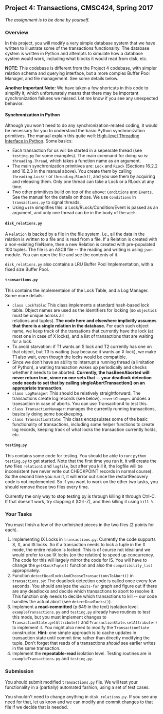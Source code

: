 ## Project 4: Transactions, CMSC424, Spring 2017

*The assignment is to be done by yourself.*

### Overview

In this project, you will modify a very simple database system that we have written to illustrate some of the transactions functionality.
The database system is written in Python and attempts to simulate how a database system would work, including what blocks it would read from disk, etc.

**NOTE**: This codebase is different from the Project 4 codebase, with simpler relation schema and querying interface, but a more complex Buffer Pool Manager, and file management.
See some details below.

**Another Important Note:** We have taken a few shortcuts in this code to simplify it, which unfortunately means that there may be important synchronization failures we missed. Let me know if you see any unexpected behavior.


#### Synchronization in Python
Although you won't need to do any synchronization-related coding, it would be necessary for you to understand the basic Python synchronization primitives. The manual
explain this quite well: [High-level Threading Interface in Python](https://docs.python.org/2/library/threading.html). Some basics:
- Each transaction for us will be started in a sepearate thread (see `testing.py` for some examples). The main command for doing so is: `threading.Thread`, which takes a function name as an argument.
- The main synchronization primitives are: `Lock` and `RLock` (Sections 16.2.2 and 16.2.3 in the manual above). You create them by calling `threading.Lock()` or `threading.RLock()`, and you use them by acquiring and releasing them. Only one thread can take a Lock or a RLock at any time.
- Two other primitives build on top of the above: `Conditions` and `Events`. See the manual for the details on those. We use `Conditions` in `transactions.py` to signal threads.
- Using `with` simplifies this: a Lock/RLock/Condition/Event is passed as an argument, and only one thread can be in the body of the `with`.

#### `disk_relations.py` 
A `Relation` is backed by a file in the file system, i.e., all the data in the relation is written to a file and is read from a file. If a Relation is created with a non-existing fileName, then a new Relation is created with pre-populated 100 tuples. The file is an ASCII file -- the reading and writing is using `json` module. 
You can open the file and see the contents of it. 

`disk_relations.py` also contains a LRU Buffer Pool Implementation, with a fixed size Buffer Pool. 

#### `transactions.py`

This contains the implementaion of the Lock Table, and a Log Manager. Some more details:
- `class LockTable`: This class implements a standard hash-based lock table. Object names are used as the identifiers for locking (so `objectid`s must be unique across all  
relations and tuples). **The code here and elsewhere implicitly assumes that there is a single relation in the database.** For each such object name, we keep track of the transations that currently have the lock (at most one in case of X locks), and a list of transactions that are waiting for a lock. 
- To avoid starvation: if T1 wants an S lock and T2 currently has one on that object, but T3 is waiting (say because it wants an X lock), we make T1 also wait, even though the locks would be compatible.
- Since we don't have an ability to interrupt a running thread (a limitation of Python), a waiting transaction wakes up periodically and checks whether it needs to be aborted. **Currently, the hasBeenAborted will never return true, since no one sets that -- your deadlock detection code needs to set that by calling singleAbortTransaction() on an appropriate transaction.**
- `class LogManager`: This should be relatively straightforward. The transactions create log records (see below). `revertChanges` undoes a transaction in case of aborts. You can use Transaction4 to test this.
- `class TransactionManager`: manages the currently running transactions, basically doing some bookkeeping.
- `class TransactionState`: This class encapsulates some of the basic functionality of transactions, including some helper functions to create log records, keeping track of 
what locks the transaction currently holds, etc.

#### `testing.py`

This contains some code for testing. You should be able to run: `python testing.py` to get started. Note that the first time you run it, it will create the
two files `relation1` and `logfile`, but after you kill it, the logfile will be inconsistent (we never write out CHECKPOINT
records in normal course). So the second time you run it, it will error out since the restartRecovery code is not implemented. So if you want to work on the other
two tasks, you should remove those two files every time.

Currently the only way to stop testing.py is through killing it through Ctrl-C. If that doesn't work, try stopping it (Ctrl-Z), and then killing it using `kill %`.

### Your Tasks

You must finish a few of the unfinished pieces in the two files (2 points for each).
1. Implementing IX Locks in `transactions.py`: Currently the code supports S, X, and IS locks. So if a transaction needs to lock a tuple in the X mode, the entire relation 
is locked. This
is of course not ideal and we would prefer to use IX locks (on the relation) to speed up concurrency. The code for this will largely mirror the code for IS. You will 
have to change the `getXLockTuple()` function and also the `compatibility_list` appropriately. 
1. Function `detectDeadlocksAndChooseTransactionsToAbort()` in `transactions.py`: The deadlock detection code is called once every few seconds. You should analyze the `waits-for` graph and figure out 
if there are any deadlocks and decide which transactions to abort to resolve it. This function only needs to decide which transactions to kill --  our
code handles the actual abort (see `detectDeadlocks()`).
1. Implement a **read-committed** (p 649 in the text) isolation level. `exampleTransactions.py` and `testing.py` already have routines to test this mode, but you must implement changes to `TransactionState.getAttribute()` and `TransactionState.setAttribute()` to implement it. You might also need to modify the `TransactionState` constructor. **Hint:** one simple approach is to cache updates in transaction state until commit time rather than directly modifying the tuple. Don't forget that reads of a transactions *should* see earlier writes in the same transaction. 
1. Implement the **repeatable-read** isolation level. Testing routines are in `exampleTransactions.py` and `testing.py`.

### Submission
You should submit modified `transactions.py` file. We will test your functionality in a (partially) automated fashion, using a set of test cases.


You shouldn't need to change anything in `disk_relations.py`. If you see any need for that, let us know and we can modify and commit changes to that file
if we decide that is needed.
